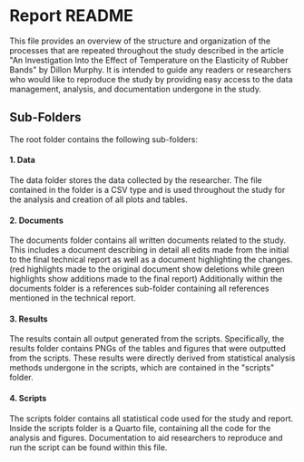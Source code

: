 # Report README

This file provides an overview of the structure and organization of the processes that are repeated throughout the study described in the article
"An Investigation Into the Effect of Temperature on the Elasticity of Rubber Bands" by Dillon Murphy. It is intended to guide any readers or researchers who
would like to reproduce the study by providing easy access to the data management, analysis, and documentation undergone in the study.

## Sub-Folders

The root folder contains the following sub-folders:
 
 #### 1. Data
 
 The data folder stores the data collected by the researcher. The file contained in the folder is a CSV type and is used throughout the study for the analysis 
 and creation of all plots and tables.
 
 #### 2. Documents
 
 The documents folder contains all written documents related to the study. This includes a document describing in detail all edits made 
 from the initial to the final technical report as well as a document highlighting the changes. (red highlights made to the original document show deletions while 
 green highlights show additions made to the final report) Additionally within the documents folder is a references sub-folder containing all references mentioned 
 in the technical report.
 
 #### 3. Results
 
 The results contain all output generated from the scripts. Specifically, the results folder contains PNGs of the tables and figures that were outputted from 
 the scripts. These results were directly derived from statistical analysis methods undergone in the scripts, which are contained in the "scripts" folder.
 
 #### 4. Scripts
 
 The scripts folder contains all statistical code used for the study and report. Inside the scripts folder is a Quarto file, containing all the code for the analysis
 and figures. Documentation to aid researchers to reproduce and run the script can be found within this file.
